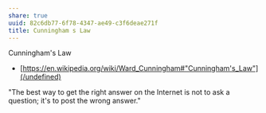 ```yaml
---
share: true
uuid: 82c6db77-6f78-4347-ae49-c3f6deae271f
title: Cunningham s Law
---
```

Cunningham's Law

* [https://en.wikipedia.org/wiki/Ward_Cunningham#"Cunningham's_Law"](/undefined)


"The best way to get the right answer on the Internet is not to ask a question; it's to post the wrong answer."